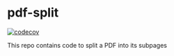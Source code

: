 # pdf-split

[![codecov](https://codecov.io/gh/gibbonsand/pdf-split/graph/badge.svg?token=6AH2FCRZUL)](https://codecov.io/gh/gibbonsand/pdf-split)

This repo contains code to split a PDF into its subpages